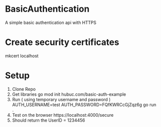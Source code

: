 # BasicAuthentication
A simple basic authentication api with HTTPS

# Create security certificates
mkcert localhost

# Setup 
1. Clone Repo
2. Get libraries go mod init hubuc.com/basic-auth-example
3. Run  ( using temporary username and password ) AUTH_USERNAME=test AUTH_PASSWORD=FQfKWRCcGjZqz6g go run .
4. Test on the browser https://localhost:4000/secure
5. Should return the UserID = 1234456




